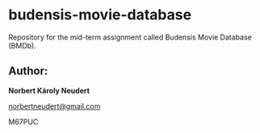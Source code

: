 # budensis-movie-database
Repository for the mid-term assignment called Budensis Movie Database (BMDb).

## Author:

**Norbert Károly Neudert**

norbertneudert@gmail.com

M67PUC
